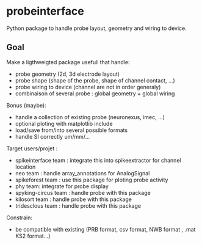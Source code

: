 # probeinterface

Python package to handle probe layout, geometry and wiring to device.


## Goal

Make a ligthweigted package usefull that handle:

  * probe geometry (2d, 3d electrode layout)
  * probe shape (shape of the probe, shape of channel contact, ...)
  * probe wiring to device (channel are not in order generaly)
  * combinaison of several probe : global geometry + global wiring

Bonus (maybe):

  * handle a collection of existing probe (neuronexus, imec, ...)
  * optional ploting with matplotlib include
  * load/save from/into several possible formats
  * handle SI correctly um/mm/...

  
Target users/projet :

  * spikeinterface team : integrate this into spikeextractor for channel location
  * neo team : handle array_annotations for AnalogSignal
  * spikeforest team : use this package for ploting probe activity
  * phy team: integrate for probe display
  * spyking-circus team : handle probe with this package
  * kilosort team : handle probe with this package
  * tridesclous team : handle probe with this package
 
  
Constrain:

  * be compatible with existing (PRB format, csv format, NWB format , .mat KS2 format...)
